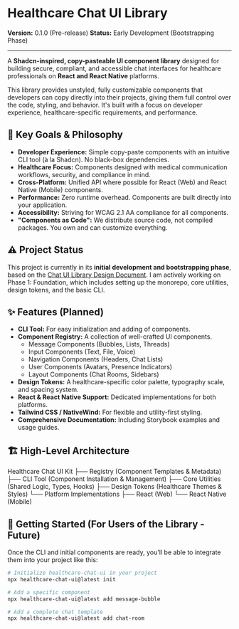 # Healthcare Chat UI Library

**Version:** 0.1.0 (Pre-release)
**Status:** Early Development (Bootstrapping Phase)

---

A **Shadcn-inspired, copy-pasteable UI component library** designed for building secure, compliant, and accessible chat interfaces for healthcare professionals on **React and React Native** platforms.

This library provides unstyled, fully customizable components that developers can copy directly into their projects, giving them full control over the code, styling, and behavior. It's built with a focus on developer experience, healthcare-specific requirements, and performance.

## 🎯 Key Goals & Philosophy

* **Developer Experience:** Simple copy-paste components with an intuitive CLI tool (à la Shadcn). No black-box dependencies.
* **Healthcare Focus:** Components designed with medical communication workflows, security, and compliance in mind.
* **Cross-Platform:** Unified API where possible for React (Web) and React Native (Mobile) components.
* **Performance:** Zero runtime overhead. Components are built directly into your application.
* **Accessibility:** Striving for WCAG 2.1 AA compliance for all components.
* **"Components as Code":** We distribute source code, not compiled packages. You own and can customize everything.

## ⚠️ Project Status
This project is currently in its **initial development and bootstrapping phase**, based on the [Chat UI Library Design Document](./DESIGN_DOCUMENT.md). I am actively working on Phase 1: Foundation, which includes setting up the monorepo, core utilities, design tokens, and the basic CLI.

## ✨ Features (Planned)

* **CLI Tool:** For easy initialization and adding of components.
* **Component Registry:** A collection of well-crafted UI components.
    * Message Components (Bubbles, Lists, Threads)
    * Input Components (Text, File, Voice)
    * Navigation Components (Headers, Chat Lists)
    * User Components (Avatars, Presence Indicators)
    * Layout Components (Chat Rooms, Sidebars)
* **Design Tokens:** A healthcare-specific color palette, typography scale, and spacing system.
* **React & React Native Support:** Dedicated implementations for both platforms.
* **Tailwind CSS / NativeWind:** For flexible and utility-first styling.
* **Comprehensive Documentation:** Including Storybook examples and usage guides.

## 🏗️ High-Level Architecture

Healthcare Chat UI Kit
├── Registry (Component Templates & Metadata)
├── CLI Tool (Component Installation & Management)
├── Core Utilities (Shared Logic, Types, Hooks)
├── Design Tokens (Healthcare Themes & Styles)
└── Platform Implementations
├── React (Web)
└── React Native (Mobile)

## 🚀 Getting Started (For Users of the Library - Future)

Once the CLI and initial components are ready, you'll be able to integrate them into your project like this:

```bash
# Initialize healthcare-chat-ui in your project
npx healthcare-chat-ui@latest init

# Add a specific component
npx healthcare-chat-ui@latest add message-bubble

# Add a complete chat template
npx healthcare-chat-ui@latest add chat-room

